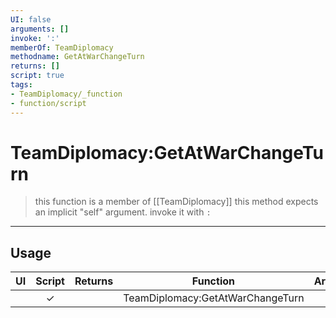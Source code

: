 ```yaml
---
UI: false
arguments: []
invoke: ':'
memberOf: TeamDiplomacy
methodname: GetAtWarChangeTurn
returns: []
script: true
tags:
- TeamDiplomacy/_function
- function/script
---
```

# TeamDiplomacy:GetAtWarChangeTurn
> this function is a member of [[TeamDiplomacy]]
> this method expects an implicit "self" argument. invoke it with `:`
-----
## Usage
|  UI | Script | Returns | Function | Arguments |
|:---:|:------:|-------:|:--------:|:---------|
| |✓||TeamDiplomacy:GetAtWarChangeTurn||
